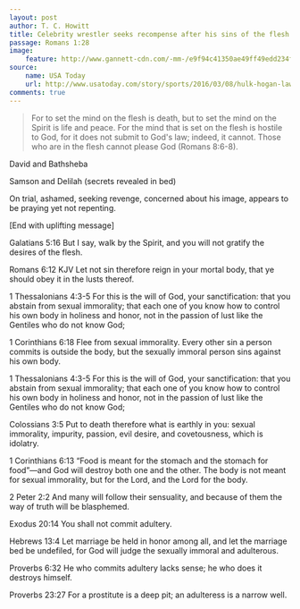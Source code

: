 ```yaml
---
layout: post
author: T. C. Howitt
title: Celebrity wrestler seeks recompense after his sins of the flesh are revealed
passage: Romans 1:28
image:
    feature: http://www.gannett-cdn.com/-mm-/e9f94c41350ae49ff49edd234fbaabaf654f8b2e/c=154-0-3781-2727&r=x404&c=534x401/local/-/media/2016/03/08/USATODAY/USATODAY/635930476311296509-HULK-HOGAN.JPG
source:
    name: USA Today
    url: http://www.usatoday.com/story/sports/2016/03/08/hulk-hogan-lawsuit-gawker-explicit-testimony/81489558/
comments: true
---
```


> For to set the mind on the flesh is death, but to set the mind on the Spirit is life and peace.  For the mind that is set on the flesh is hostile to God, for it does not submit to God's law; indeed, it cannot.  Those who are in the flesh cannot please God (Romans 8:6-8).

David and Bathsheba

Samson and Delilah (secrets revealed in bed)

On trial, ashamed, seeking revenge, concerned about his image, appears to be praying yet not repenting.

[End with uplifting message]

Galatians 5:16
But I say, walk by the Spirit, and you will not gratify the desires of the flesh.

Romans 6:12 KJV
Let not sin therefore reign in your mortal body, that ye should obey it in the lusts thereof.

1 Thessalonians 4:3-5
For this is the will of God, your sanctification: that you abstain from sexual immorality; that each one of you know how to control his own body in holiness and honor, not in the passion of lust like the Gentiles who do not know God;

1 Corinthians 6:18
Flee from sexual immorality. Every other sin a person commits is outside the body, but the sexually immoral person sins against his own body.

1 Thessalonians 4:3-5
For this is the will of God, your sanctification: that you abstain from sexual immorality; that each one of you know how to control his own body in holiness and honor, not in the passion of lust like the Gentiles who do not know God;

Colossians 3:5
Put to death therefore what is earthly in you: sexual immorality, impurity, passion, evil desire, and covetousness, which is idolatry.

1 Corinthians 6:13
“Food is meant for the stomach and the stomach for food”—and God will destroy both one and the other. The body is not meant for sexual immorality, but for the Lord, and the Lord for the body.

2 Peter 2:2
And many will follow their sensuality, and because of them the way of truth will be blasphemed.

Exodus 20:14
You shall not commit adultery.

Hebrews 13:4
Let marriage be held in honor among all, and let the marriage bed be undefiled, for God will judge the sexually immoral and adulterous.

Proverbs 6:32
He who commits adultery lacks sense; he who does it destroys himself.

Proverbs 23:27
For a prostitute is a deep pit; an adulteress is a narrow well.